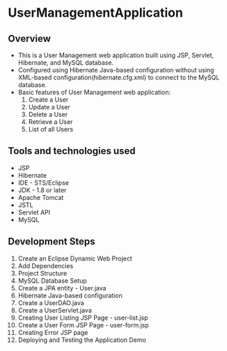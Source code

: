 # UserManagementApplication


## Overview
- This is a User Management web application built using JSP, Servlet, Hibernate, and MySQL database.
- Configured using Hibernate Java-based configuration without using XML-based configuration(hibernate.cfg.xml) to connect to the MySQL database.
- Basic features of User Management web application:
  1. Create a User
  2. Update a User
  3. Delete a User
  4. Retrieve a User
  5. List of all Users
 
## Tools and technologies used
- JSP
- Hibernate
- IDE - STS/Eclipse
- JDK - 1.8 or later
- Apache Tomcat
- JSTL 
- Servlet API 
- MySQL

## Development Steps
1. Create an Eclipse Dynamic Web Project
2. Add Dependencies
3. Project Structure
4. MySQL Database Setup
5. Create a JPA entity - User.java
6. Hibernate Java-based configuration
7. Create a UserDAO.java
8. Create a UserServlet.java
9. Creating User Listing JSP Page - user-list.jsp
10. Create a User Form JSP Page - user-form.jsp
11. Creating Error JSP page
12. Deploying and Testing the Application Demo

